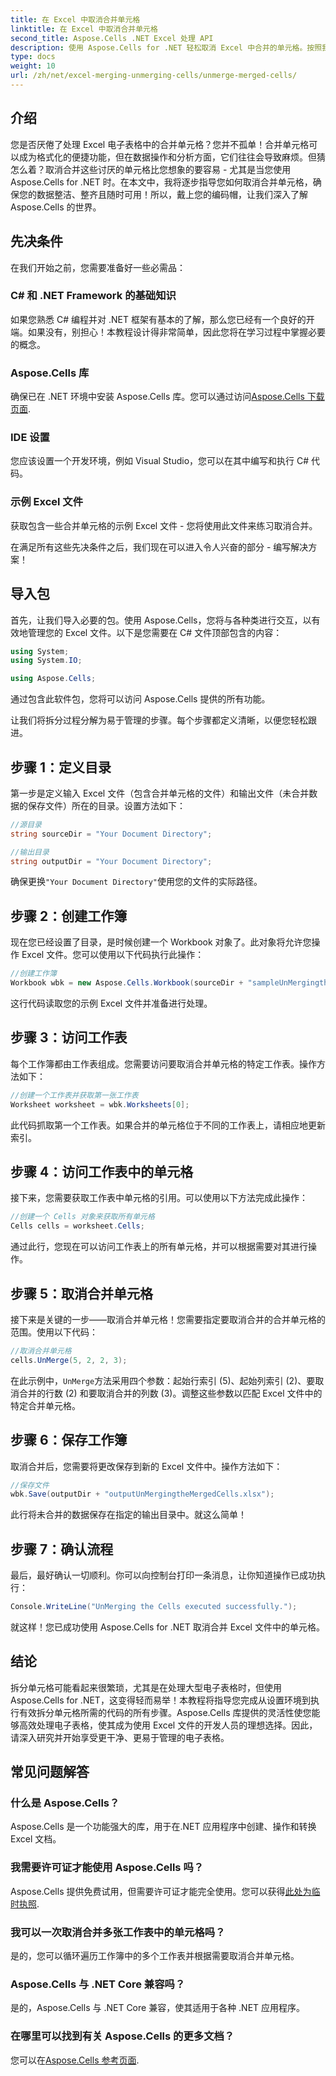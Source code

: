 ```yaml
---
title: 在 Excel 中取消合并单元格
linktitle: 在 Excel 中取消合并单元格
second_title: Aspose.Cells .NET Excel 处理 API
description: 使用 Aspose.Cells for .NET 轻松取消 Excel 中合并的单元格。按照我们的分步指南创建更好的电子表格。
type: docs
weight: 10
url: /zh/net/excel-merging-unmerging-cells/unmerge-merged-cells/
---
```

## 介绍

您是否厌倦了处理 Excel 电子表格中的合并单元格？您并不孤单！合并单元格可以成为格式化的便捷功能，但在数据操作和分析方面，它们往往会导致麻烦。但猜怎么着？取消合并这些讨厌的单元格比您想象的要容易 - 尤其是当您使用 Aspose.Cells for .NET 时。在本文中，我将逐步指导您如何取消合并单元格，确保您的数据整洁、整齐且随时可用！所以，戴上您的编码帽，让我们深入了解 Aspose.Cells 的世界。

## 先决条件

在我们开始之前，您需要准备好一些必需品：

### C# 和 .NET Framework 的基础知识
如果您熟悉 C# 编程并对 .NET 框架有基本的了解，那么您已经有一个良好的开端。如果没有，别担心！本教程设计得非常简单，因此您将在学习过程中掌握必要的概念。

### Aspose.Cells 库
确保已在 .NET 环境中安装 Aspose.Cells 库。您可以通过访问[Aspose.Cells 下载页面](https://releases.aspose.com/cells/net/).

### IDE 设置
您应该设置一个开发环境，例如 Visual Studio，您可以在其中编写和执行 C# 代码。

### 示例 Excel 文件
获取包含一些合并单元格的示例 Excel 文件 - 您将使用此文件来练习取消合并。

在满足所有这些先决条件之后，我们现在可以进入令人兴奋的部分 - 编写解决方案！

## 导入包

首先，让我们导入必要的包。使用 Aspose.Cells，您将与各种类进行交互，以有效地管理您的 Excel 文件。以下是您需要在 C# 文件顶部包含的内容：

```csharp
using System;
using System.IO;

using Aspose.Cells;
```

通过包含此软件包，您将可以访问 Aspose.Cells 提供的所有功能。

让我们将拆分过程分解为易于管理的步骤。每个步骤都定义清晰，以便您轻松跟进。

## 步骤 1：定义目录

第一步是定义输入 Excel 文件（包含合并单元格的文件）和输出文件（未合并数据的保存文件）所在的目录。设置方法如下：

```csharp
//源目录
string sourceDir = "Your Document Directory"; 

//输出目录
string outputDir = "Your Document Directory"; 
```

确保更换`"Your Document Directory"`使用您的文件的实际路径。

## 步骤 2：创建工作簿

现在您已经设置了目录，是时候创建一个 Workbook 对象了。此对象将允许您操作 Excel 文件。您可以使用以下代码执行此操作：

```csharp
//创建工作簿
Workbook wbk = new Aspose.Cells.Workbook(sourceDir + "sampleUnMergingtheMergedCells.xlsx");
```

这行代码读取您的示例 Excel 文件并准备进行处理。 

## 步骤 3：访问工作表

每个工作簿都由工作表组成。您需要访问要取消合并单元格的特定工作表。操作方法如下：

```csharp
//创建一个工作表并获取第一张工作表
Worksheet worksheet = wbk.Worksheets[0];
```

此代码抓取第一个工作表。如果合并的单元格位于不同的工作表上，请相应地更新索引。

## 步骤 4：访问工作表中的单元格

接下来，您需要获取工作表中单元格的引用。可以使用以下方法完成此操作：

```csharp
//创建一个 Cells 对象来获取所有单元格
Cells cells = worksheet.Cells;
```

通过此行，您现在可以访问工作表上的所有单元格，并可以根据需要对其进行操作。

## 步骤 5：取消合并单元格

接下来是关键的一步——取消合并单元格！您需要指定要取消合并的合并单元格的范围。使用以下代码：

```csharp
//取消合并单元格
cells.UnMerge(5, 2, 2, 3);
```

在此示例中，`UnMerge`方法采用四个参数：起始行索引 (5)、起始列索引 (2)、要取消合并的行数 (2) 和要取消合并的列数 (3)。调整这些参数以匹配 Excel 文件中的特定合并单元格。

## 步骤 6：保存工作簿

取消合并后，您需要将更改保存到新的 Excel 文件中。操作方法如下：

```csharp
//保存文件
wbk.Save(outputDir + "outputUnMergingtheMergedCells.xlsx");
```

此行将未合并的数据保存在指定的输出目录中。就这么简单！

## 步骤 7：确认流程

最后，最好确认一切顺利。你可以向控制台打印一条消息，让你知道操作已成功执行：

```csharp
Console.WriteLine("UnMerging the Cells executed successfully.");
```

就这样！您已成功使用 Aspose.Cells for .NET 取消合并 Excel 文件中的单元格。

## 结论

拆分单元格可能看起来很繁琐，尤其是在处理大型电子表格时，但使用 Aspose.Cells for .NET，这变得轻而易举！本教程将指导您完成从设置环境到执行有效拆分单元格所需的代码的所有步骤。Aspose.Cells 库提供的灵活性使您能够高效处理电子表格，使其成为使用 Excel 文件的开发人员的理想选择。因此，请深入研究并开始享受更干净、更易于管理的电子表格。

## 常见问题解答

### 什么是 Aspose.Cells？  
Aspose.Cells 是一个功能强大的库，用于在.NET 应用程序中创建、操作和转换 Excel 文档。

### 我需要许可证才能使用 Aspose.Cells 吗？  
 Aspose.Cells 提供免费试用，但需要许可证才能完全使用。您可以获得[此处为临时执照](https://purchase.aspose.com/temporary-license/).

### 我可以一次取消合并多张工作表中的单元格吗？  
是的，您可以循环遍历工作簿中的多个工作表并根据需要取消合并单元格。

### Aspose.Cells 与 .NET Core 兼容吗？  
是的，Aspose.Cells 与 .NET Core 兼容，使其适用于各种 .NET 应用程序。

### 在哪里可以找到有关 Aspose.Cells 的更多文档？  
您可以在[Aspose.Cells 参考页面](https://reference.aspose.com/cells/net/).